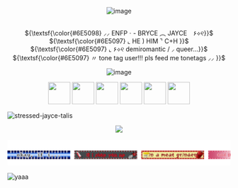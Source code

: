 <p align="center">
<img width="1257" height="385" alt="image" src="https://github.com/user-attachments/assets/543feb42-74be-4145-ae48-963434ed76c7" />

  <p align="center"> 
    <br> </h1>${\textsf{\color{#6E5098} ⸝⸝ ENFPㆍ-  BRYCE ︵ JAYCE　۶⟡୧}}$ 
 <br>  </h1>${\textsf{\color{#6E5097} ⌞ HE ) HIM ⌝ C+H }}$
  <br>  </h1>${\textsf{\color{#6E5097} ⌞ ۶⟡୧ demiromantic / ⸝ queer...}}$
  <br>  </h1>${\textsf{\color{#6E5097} 〃 tone tag user!!! pls feed me tonetags ⸝⸝ }}$
  <p align="center">
 


  <p align="center">
  <img width="572" height="572" alt="image" src="https://github.com/user-attachments/assets/fc4391e3-6e74-4cc1-b61f-0dd852d9a85b" />
  <p align="center">

<img width="50" height="50" src="https://github.com/user-attachments/assets/6eb72330-6116-498d-8980-cdbbb0c96eee" /> 
<img width="50" height="50" src="https://github.com/user-attachments/assets/6eb72330-6116-498d-8980-cdbbb0c96eee" />
<img width="50" height="50" src="https://github.com/user-attachments/assets/6eb72330-6116-498d-8980-cdbbb0c96eee" />
<img width="50" height="50" src="https://github.com/user-attachments/assets/6eb72330-6116-498d-8980-cdbbb0c96eee" />
<img width="50" height="50" src="https://github.com/user-attachments/assets/6eb72330-6116-498d-8980-cdbbb0c96eee" />
<img width="50" height="50" src="https://github.com/user-attachments/assets/6eb72330-6116-498d-8980-cdbbb0c96eee" />
<p align="center">

![stressed-jayce-talis](https://github.com/user-attachments/assets/c70f0f39-50a9-4653-ba16-d75f27d2e0da)

<p align="center">
<img src="https://files.catbox.moe/edgvvk.png"/>
</p>
<p align="center">

<img src="https://github.com/shinminase/shinminase/blob/main/images/svg/blinkies.svg"></img>
</a>

<img width="1257" height="142" alt="yaaa" src="https://github.com/user-attachments/assets/6a3b26c1-59d4-4e60-b1e9-a0ed9ca734f5" />
